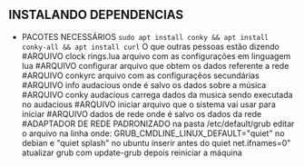 INSTALANDO DEPENDENCIAS
---
* PACOTES NECESSÁRIOS `sudo apt install conky && apt install conky-all && apt install curl`
O que outras pessoas estão dizendo
#ARQUIVO clock rings.lua
	arquivo com as configurações em linguagem lua 
#ARQUIVO configurar
	arquivo que obtem os dados referente a rede
#ARQUIVO conkyrc
	arquivo com as configuraçẽos secundárias
#ARQUIVO info audacious
	onde é salvo os dados sobre a música
#ARQUIVO conky audacious
	carrega dados da musica sendo executada no audacious
#ARQUIVO iniciar
	arquivo que o sistema vai usar para iniciar
#ARQUIVO dados de rede
	onde é salvo os dados da rede
#ADAPTADOR DE REDE PADRONIZADO
	na pasta /etc/default/grub editar o arquivo na linha onde:
		GRUB_CMDLINE_LINUX_DEFAULT="quiet" no debian e "quiet splash" no ubuntu inserir antes do quiet net.ifnames=0"
atualizar grub com update-grub depois reiniciar a máquina

